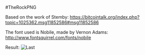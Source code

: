 #TheRockPNG

Based on the work of Stemby: https://bitcointalk.org/index.php?topic=1025362.msg11852586#msg11852586

The font used is Nobile, made by Vernon Adams: http://www.fontsquirrel.com/fonts/nobile

Result: ![Last](http://mikexine.me/trtlast.png)

